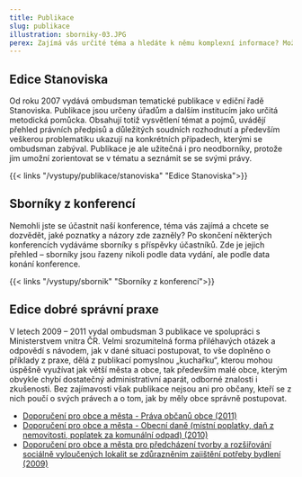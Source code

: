 ```yaml
---
title: Publikace
slug: publikace
illustration: sborniky-03.JPG
perex: Zajímá vás určité téma a hledáte k němu komplexní informace? Možná je najdete v některém z našich sborníků, ať už jde o řadu Stanoviska, sborníky z tematických konferencí, nebo o jiné publikace.
---
```


## Edice Stanoviska

Od roku 2007 vydává ombudsman tematické publikace v ediční řadě Stanoviska. Publikace jsou určeny úřadům a dalším institucím jako určitá metodická pomůcka. Obsahují totiž vysvětlení témat a pojmů, uvádějí přehled právních předpisů a důležitých soudních rozhodnutí a především veškerou problematiku ukazují na konkrétních případech, kterými se ombudsman zabýval. Publikace je ale užitečná i pro neodborníky, protože jim umožní zorientovat se v tématu a seznámit se se svými právy.

{{< links "/vystupy/publikace/stanoviska" "Edice Stanoviska">}}

## Sborníky z konferencí

Nemohli jste se účastnit naší konference, téma vás zajímá a chcete se dozvědět, jaké poznatky a názory zde zazněly? Po skončení některých konferencích vydáváme sborníky s příspěvky účastníků. Zde je jejich přehled – sborníky jsou řazeny nikoli podle data vydání, ale podle data konání konference.

{{< links "/vystupy/sbornik" "Sborníky z konferencí">}}

## Edice dobré správní praxe

V letech 2009 – 2011 vydal ombudsman 3 publikace ve spolupráci s Ministerstvem vnitra ČR. Velmi srozumitelná forma přiléhavých otázek a odpovědí s návodem, jak v dané situaci postupovat, to vše doplněno o příklady z praxe, dělá z publikací pomyslnou „kuchařku“, kterou mohou úspěšně využívat jak větší města a obce, tak především malé obce, kterým obvykle chybí dostatečný administrativní aparát, odborné znalosti i zkušenosti. Bez zajímavosti však publikace nejsou ani pro občany, kteří se z nich poučí o svých právech a o tom, jak by měly obce správně postupovat.

- [Doporučení pro obce a města - Práva občanů obce (2011)](Doporuceni_Prava_obcanu.pdf)
- [Doporučení pro obce a města - Obecní daně (místní poplatky, daň z nemovitosti, poplatek za komunální odpad) (2010)](Doporuceni_Obecni_dane.pdf)
- [Doporučení pro obce a města pro předcházení tvorby a rozšiřování sociálně vyloučených lokalit se zdůrazněním zajištění potřeby bydlení (2009)](Doporuceni_socialni_vylouceni.pdf)
